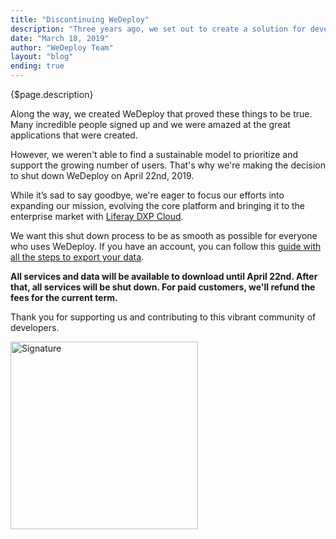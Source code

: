 ```yaml
---
title: "Discontinuing WeDeploy"
description: "Three years ago, we set out to create a solution for developers to be more productive. We believed that the world didn't just need another deployment platform, it needed a solution that was crafted with the developer in mind."
date: "March 18, 2019"
author: "WeDeploy Team"
layout: "blog"
ending: true
---
```


<article>

{$page.description}

Along the way, we created WeDeploy that proved these things to be true. Many incredible people signed up and we were amazed at the great applications that were created.

However, we weren't able to find a sustainable model to prioritize and support the growing number of users. That's why we're making the decision to shut down WeDeploy on April 22nd, 2019.

While it’s sad to say goodbye, we're eager to focus our efforts into expanding our mission, evolving the core platform and bringing it to the enterprise market with [Liferay DXP Cloud](http://liferay.com/products/dxp-cloud).

We want this shut down process to be as smooth as possible for everyone who uses WeDeploy. If you have an account, you can follow this [guide with all the steps to export your data](/blog/how-to-export-your-data-from-wedeploy).

**All services and data will be available to download until April 22nd. After that, all services will be shut down. For paid customers, we'll refund the fees for the current term.**

Thank you for supporting us and contributing to this vibrant community of developers.

<img src="/images/blog/post-31--1.png" alt="Signature" width="300" />

</article>
